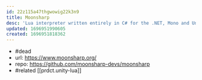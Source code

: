 ```yaml
---
id: 22z115a47thgwowig22k3n9
title: Moonsharp
desc: 'Lua interpreter written entirely in C# for the .NET, Mono and Unity platforms.'
updated: 1696951990605
created: 1696951818362
---
```


- #dead
- url: https://www.moonsharp.org/
- repo: https://github.com/moonsharp-devs/moonsharp
- #related [[prdct.unity-lua]]